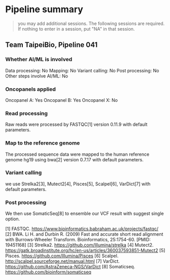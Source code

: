 # Pipeline summary
> you may add additional sessions. The following sessions are required. If nothing to enter in a session, put "NA" in that session.
## Team TaipeiBio, Pipeline 041
### Whether AI/ML is involved
Data processing: No
Mapping: No
Variant calling: No
Post processing: No
Other steps involve AI/ML: No
### Oncopanels applied
Oncopanel A: Yes
Oncopanel B: Yes
Oncopanel X: No
### Read processing
Raw reads were processed by FASTQC[1] version 0.11.9 with default parameters.
### Map to the reference genome
The processed sequence data were mapped to the human reference genome hg19 using bwa[2] version 0.7.17 with default parameters.
### Variant calling
we use Strelka2[3], Mutect2[4], Pisces[5], Scalpel[6], VarDict[7] with default parameters.
### Post processing
We then use SomaticSeq[8] to ensemble our VCF result with suggest single option.

[1] FASTQC. https://www.bioinformatics.babraham.ac.uk/projects/fastqc/
[2] BWA. Li H. and Durbin R. (2009) Fast and accurate short read alignment with Burrows-Wheeler Transform. Bioinformatics, 25:1754-60. [PMID: 19451168]
[3] Strelka2. https://github.com/Illumina/strelka
[4] Mutect2. https://gatk.broadinstitute.org/hc/en-us/articles/360037593851-Mutect2
[5] Pisces. https://github.com/Illumina/Pisces
[6] Scalpel. http://scalpel.sourceforge.net/manual.html
[7] VarDict. https://github.com/AstraZeneca-NGS/VarDict
[8] Somaticseq. https://github.com/bioinform/somaticseq